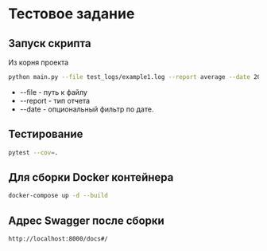 # Тестовое задание

## Запуск скрипта 

Из корня проекта

```bash
python main.py --file test_logs/example1.log --report average --date 2025-06-22
```

* --file - путь к файлу
* --report - тип отчета 
* --date - опциональный фильтр по дате. 

## Тестирование

```bash
pytest --cov=.
```

## Для сборки Docker контейнера

```bash
docker-compose up -d --build
```

## Адрес Swagger после сборки

```
http://localhost:8000/docs#/
```